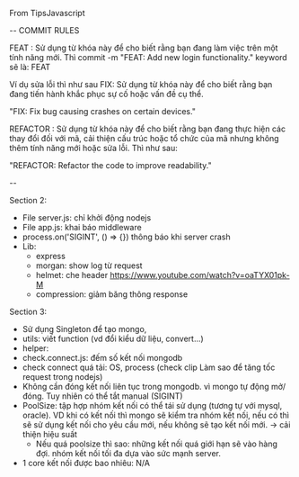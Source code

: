 From TipsJavascript

--
COMMIT RULES

FEAT : Sử dụng từ khóa này để cho biết rằng bạn đang làm việc trên một tính năng mới.
Thì commit -m
"FEAT: Add new login functionality."
keyword sẽ là: FEAT

Ví dụ sửa lỗi thì như sau
FIX: Sử dụng từ khóa này để cho biết rằng bạn đang tiến hành khắc phục sự cố hoặc vấn đề cụ thể.

"FIX: Fix bug causing crashes on certain devices."

REFACTOR : Sử dụng từ khóa này để cho biết rằng bạn đang thực hiện các thay đổi đối với mã, cải thiện cấu trúc hoặc tổ chức của mã nhưng không thêm tính năng mới hoặc sửa lỗi.
Thì như sau: 

"REFACTOR: Refactor the code to improve readability."

--

Section 2:
- File server.js: chỉ khởi động nodejs
- File app.js: khai báo middleware
- process.on('SIGINT', () => {}) thông báo khi server crash
- Lib:
    - express
    - morgan: show log từ request
    - helmet: che header
    https://www.youtube.com/watch?v=oaTYX01pk-M
    - compression: giảm băng thông response

Section 3:
- Sử dụng Singleton để tạo mongo,
- utils: viết function (vd đổi kiểu dữ liệu, convert...)
- helper:
- check.connect.js: đếm số kết nối mongodb
- check connect quá tải: OS, process
(check clip Làm sao để tăng tốc request trong nodejs)
- Không cần đóng kết nối liên tục trong mongodb. vì mongo tự động mở/đóng. Tuy nhiên có thể tắt manual (SIGINT)
- PoolSize: tập hợp nhóm kết nối có thể tái sử dụng (tương tự với mysql, oracle). VD khi có kết nối thì mongo sẽ kiểm tra nhóm kết nối, nếu có thì sẽ sử dụng kết nối cho yêu cầu mới, nếu không sẽ tạo kết nối mới. -> cải thiện hiệu suất
    - Nếu quá poolsize thì sao: những kết nối quá giới hạn sẽ vào hàng đợi. nhóm kết nối tối đa dựa vào sức mạnh server.
- 1 core kết nối được bao nhiêu: N/A